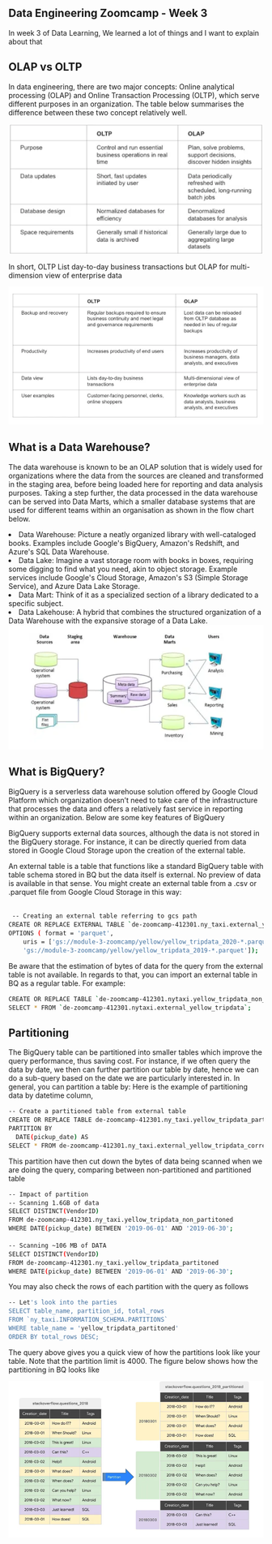 ## Data Engineering Zoomcamp - Week 3

In week 3 of Data Learning, We learned a lot of things and I want to explain about that 

## OLAP vs OLTP
In data engineering, there are two major concepts: Online analytical processing (OLAP) and Online Transaction Processing (OLTP), which serve different purposes in an organization. The table below summarises the difference between these two concept relatively well.

<div>
<img src="https://github.com/amal572/data_engenering_week3/blob/main/image/Capture.PNG">
</div>

In short, OLTP List day-to-day business transactions but OLAP for multi-dimension view of enterprise data 

<div>
<img src="https://github.com/amal572/data_engenering_week3/blob/main/image/1_FKW_m0LzTb2lEYmwg5_DNw.webp">
</div>

## What is a Data Warehouse?

The data warehouse is known to be an OLAP solution that is widely used for organizations where the data from the sources are cleaned and transformed in the staging area, before being loaded here for reporting and data analysis purposes. Taking a step further, the data processed in the data warehouse can be served into Data Marts, which a smaller database systems that are used for different teams within an organisation as shown in the flow chart below.

<li> Data Warehouse: Picture a neatly organized library with well-cataloged books. Examples include Google's BigQuery, Amazon's Redshift, and Azure's SQL Data Warehouse.</li>
<li> Data Lake: Imagine a vast storage room with books in boxes, requiring some digging to find what you need, akin to object storage. Example services include Google's Cloud Storage, Amazon's S3 (Simple Storage Service), and Azure Data Lake Storage.</li>
<li>Data Mart: Think of it as a specialized section of a library dedicated to a specific subject.</li>
<li>Data Lakehouse: A hybrid that combines the structured organization of a Data Warehouse with the expansive storage of a Data Lake.</li>


<div>
<img src="https://github.com/amal572/data_engenering_week3/blob/main/image/dataWarehouse.PNG">
</div>

## What is BigQuery?
BigQuery is a serverless data warehouse solution offered by Google Cloud Platform which organization doesn’t need to take care of the infrastructure that processes the data and offers a relatively fast service in reporting within an organization. Below are some key features of BigQuery

BigQuery supports external data sources, although the data is not stored in the BigQuery storage. For instance, it can be directly queried from data stored in Google Cloud Storage upon the creation of the external table.

An external table is a table that functions like a standard BigQuery table with table schema stored in BQ but the data itself is external. No preview of data is available in that sense. You might create an external table from a .csv or .parquet file from Google Cloud Storage in this way:

```bash

 -- Creating an external table referring to gcs path
CREATE OR REPLACE EXTERNAL TABLE `de-zoomcamp-412301.ny_taxi.external_yellow_tripdata` 
OPTIONS ( format = 'parquet',
    uris = ['gs://module-3-zoomcamp/yellow/yellow_tripdata_2020-*.parquet',
    'gs://module-3-zoomcamp/yellow/yellow_tripdata_2019-*.parquet']);

```
Be aware that the estimation of bytes of data for the query from the external table is not available. In regards to that, you can import an external table in BQ as a regular table. For example:

```bash
CREATE OR REPLACE TABLE `de-zoomcamp-412301.nytaxi.yellow_tripdata_non_partitoned` AS
SELECT * FROM `de-zoomcamp-412301.nytaxi.external_yellow_tripdata`;
```

## Partitioning
The BigQuery table can be partitioned into smaller tables which improve the query performance, thus saving cost. For instance, if we often query the data by date, we then can further partition our table by date, hence we can do a sub-query based on the date we are particularly interested in. In general, you can partition a table by:
Here is the example of partitioning data by datetime column,

```bash
-- Create a partitioned table from external table
CREATE OR REPLACE TABLE de-zoomcamp-412301.ny_taxi.yellow_tripdata_partitoned
PARTITION BY
  DATE(pickup_date) AS
SELECT * FROM de-zoomcamp-412301.ny_taxi.external_yellow_tripdata_corrected;
```
This partition have then cut down the bytes of data being scanned when we are doing the query, comparing between non-partitioned and partitioned table

```bash
-- Impact of partition
-- Scanning 1.6GB of data
SELECT DISTINCT(VendorID)
FROM de-zoomcamp-412301.ny_taxi.yellow_tripdata_non_partitoned
WHERE DATE(pickup_date) BETWEEN '2019-06-01' AND '2019-06-30';

-- Scanning ~106 MB of DATA
SELECT DISTINCT(VendorID)
FROM de-zoomcamp-412301.ny_taxi.yellow_tripdata_partitoned
WHERE DATE(pickup_date) BETWEEN '2019-06-01' AND '2019-06-30';
```

You may also check the rows of each partition with the query as follows

```bash
-- Let's look into the parties
SELECT table_name, partition_id, total_rows
FROM `ny_taxi.INFORMATION_SCHEMA.PARTITIONS`
WHERE table_name = 'yellow_tripdata_partitoned'
ORDER BY total_rows DESC;

```

The query above gives you a quick view of how the partitions look like your table. Note that the partition limit is 4000. The figure below shows how the partitioning in BQ looks like
<div>
<img src="https://github.com/amal572/data_engenering_week3/blob/main/image/perm.PNG">
</div>







